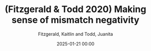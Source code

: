 ---
title: (Fitzgerald & Todd 2020) Making sense of mismatch negativity
author: Fitzgerald, Kaitlin and Todd, Juanita
journal: Frontiers in psychiatry
year: 2020
tags: ['mismatch negativity', 'MMN']
link: https://doi.org/10.3389/fpsyt.2020.00468
date: 2025-01-21 00:00
---
